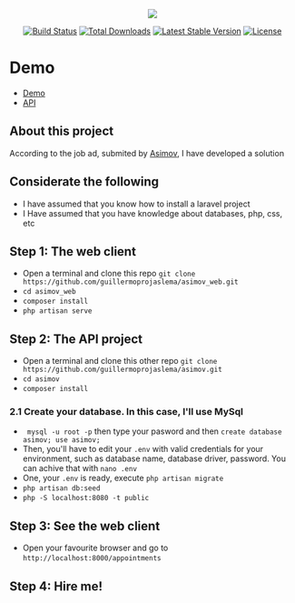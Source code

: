 <p align="center"><img src="https://laravel.com/assets/img/components/logo-laravel.svg"></p>

<p align="center">
<a href="https://travis-ci.org/laravel/framework"><img src="https://travis-ci.org/laravel/framework.svg" alt="Build Status"></a>
<a href="https://packagist.org/packages/laravel/framework"><img src="https://poser.pugx.org/laravel/framework/d/total.svg" alt="Total Downloads"></a>
<a href="https://packagist.org/packages/laravel/framework"><img src="https://poser.pugx.org/laravel/framework/v/stable.svg" alt="Latest Stable Version"></a>
<a href="https://packagist.org/packages/laravel/framework"><img src="https://poser.pugx.org/laravel/framework/license.svg" alt="License"></a>
</p>

# Demo
- [Demo](https://asimov-web-client.herokuapp.com/)
- [API](https://asimov-api.herokuapp.com/api/appointment)

## About this project

According to the job ad, submited by [Asimov](https://goo.gl/M9vJX2), I have developed a solution 

## Considerate the following
- I have assumed that you know how to install a laravel project
- I Have assumed that you have knowledge about databases, php, css, etc

## Step 1: The web client
- Open a terminal and clone this repo ```git clone  https://github.com/guillermoprojaslema/asimov_web.git```
- ```cd asimov_web```
- ```composer install```
- ```php artisan serve```
## Step 2: The API project
- Open a terminal and clone this other repo ```git clone  https://github.com/guillermoprojaslema/asimov.git```
- ```cd asimov```
- ```composer install```
### 2.1 Create  your database. In this case, I'll use MySql
- ``` mysql -u root -p``` then type your pasword and then ``` create database asimov; use asimov; ```
- Then, you'll have to edit your ```.env``` with valid credentials for your environment, such as database name, database driver, password. You can achive that with ```nano .env```
- One, your ```.env``` is ready, execute ```php artisan migrate```
- ```php artisan db:seed``` 
- ```php -S localhost:8080 -t public```

## Step 3: See the web client
- Open your favourite browser and go to ```http://localhost:8000/appointments```

## Step 4: Hire me!



